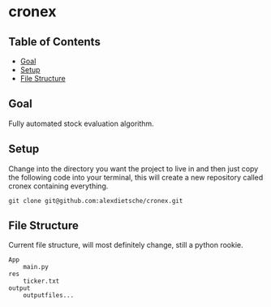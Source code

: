 # cronex

## Table of Contents
- [Goal](#goal)
- [Setup](#setup)
- [File Structure](#file-structure)

## Goal
Fully automated stock evaluation algorithm.


## Setup
Change into the directory you want the project to live in and then just copy the following code into your terminal, this will create a new repository called cronex containing everything.

```shell
git clone git@github.com:alexdietsche/cronex.git
```
## File Structure

Current file structure, will most definitely change, still a python rookie.

```
App
    main.py
res
    ticker.txt
output
    outputfiles...

```
